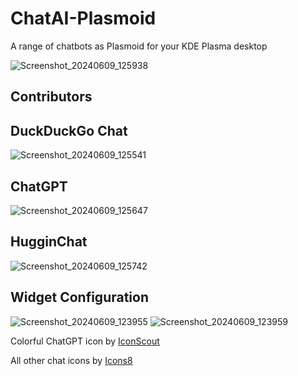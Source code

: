 # ChatAI-Plasmoid
A range of chatbots as Plasmoid for your KDE Plasma desktop 

![Screenshot_20240609_125938](https://github.com/DenysMb/ChatAI-Plasmoid/assets/33737137/348ec984-0254-4136-8fc8-08075d2a9b9a)

## Contributors
<!-- readme: contributors -start -->
<!-- readme: contributors -end -->

## DuckDuckGo Chat
![Screenshot_20240609_125541](https://github.com/DenysMb/ChatAI-Plasmoid/assets/33737137/240ee703-ec9f-4605-86fe-f8ba507c90ff)

## ChatGPT
![Screenshot_20240609_125647](https://github.com/DenysMb/ChatAI-Plasmoid/assets/33737137/a173fc37-f400-426c-95e0-d6624e436dbe)

## HugginChat
![Screenshot_20240609_125742](https://github.com/DenysMb/ChatAI-Plasmoid/assets/33737137/8eca8a4b-0605-4696-bd66-7e1a5f571775)

## Widget Configuration

![Screenshot_20240609_123955](https://github.com/DenysMb/ChatAI-Plasmoid/assets/33737137/8d501fbe-d111-4ba5-a8f8-98e5bc022c30)
![Screenshot_20240609_123959](https://github.com/DenysMb/ChatAI-Plasmoid/assets/33737137/e7520a73-57b5-4f62-b3e6-8bd71b5ac752)

Colorful ChatGPT icon by [IconScout](https://iconscout.com/)

All other chat icons by [Icons8](https://icons8.com/)